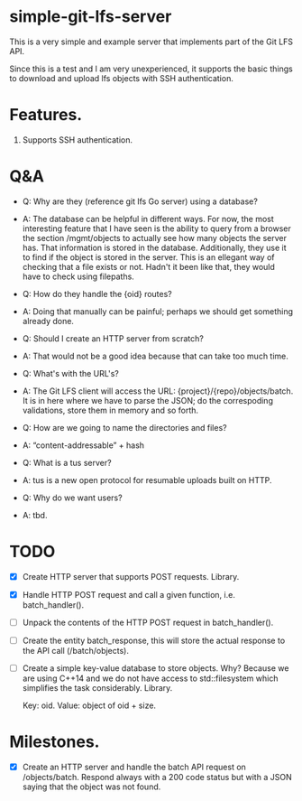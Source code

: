 # simple-git-lfs-server

This is a very simple and example server that implements part of the Git LFS API.

Since this is a test and I am very unexperienced, it supports the basic things to download and upload lfs objects with SSH authentication.

# Features.

1. Supports SSH authentication.

# Q&A

- Q: Why are they (reference git lfs Go server) using a database?
- A: The database can be helpful in different ways. For now, the most interesting feature that I have seen is the ability to query from a browser the section /mgmt/objects to actually see how many objects the server has. That information is stored in the database. Additionally, they use it to find if the object is stored in the server. This is an ellegant way of checking that a file exists or not. Hadn't it been like that, they would have to check using filepaths.

- Q: How do they handle the {oid} routes?
- A: Doing that manually can be painful; perhaps we should get something already done.

- Q: Should I create an HTTP server from scratch?
- A: That would not be a good idea because that can take too much time.

- Q: What's with the URL's?
- A: The Git LFS client will access the URL: {project}/{repo}/objects/batch. It is in here where we have to parse the JSON; do the correspoding validations, store them in memory and so forth.

- Q: How are we going to name the directories and files?
- A: “content-addressable”  + hash

- Q: What is a tus server?
- A: tus is a new open protocol for resumable uploads built on HTTP.

- Q: Why do we want users?
- A: tbd.

# TODO

- [X] Create HTTP server that supports POST requests. Library.
- [X] Handle HTTP POST request and call a given function, i.e. batch_handler().
- [ ] Unpack the contents of the HTTP POST request in batch_handler().
- [ ] Create the entity batch_response, this will store the actual response to the API call (/batch/objects).
- [ ] Create a simple key-value database to store objects. Why? Because we are using C++14 and we do not have access to std::filesystem which simplifies the task considerably. Library.

  Key: oid.
  Value: object of oid + size.

# Milestones.

- [X] Create an HTTP server and handle the batch API request on /objects/batch. Respond always with a 200 code status but with a JSON saying that the object was not found.
